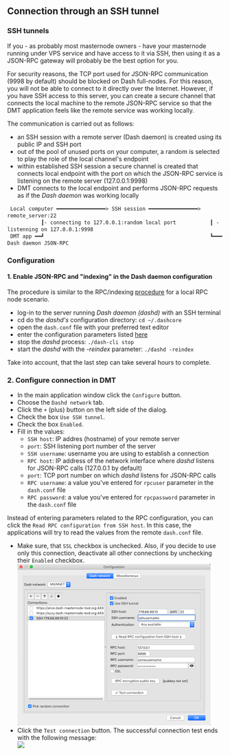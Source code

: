 ## Connection through an SSH tunnel

### SSH tunnels
If you - as probably most masternode owners - have your masternode running under VPS service and have access to it via SSH, then using it as a JSON-RPC gateway will probably be the best option for you. 

For security reasons, the TCP port used for JSON-RPC communication (9998 by default) should be blocked on Dash full-nodes. For this reason, you will not be able to connect to it directly over the Internet. However, if you have SSH access to this server, you can create a secure channel that connects the local machine to the remote JSON-RPC service so that the DMT application feels like the remote service was working locally. 

The communication is carried out as follows:
 * an SSH session with a remote server (Dash daemon) is created using its public IP and SSH port 
 * out of the pool of unused ports on your computer, a random is selected to play the role of the local channel's endpoint
 * within established SSH session a secure channel is created that connects local endpoint with the port on which the JSON-RPC service is listening on the remote server (127.0.0.1:9998)
 * DMT connects to the local endpoint and performs JSON-RPC requests as if the _Dash daemon_ was working locally
 

```
 Local computer ━━━━━━━━━━━━━━━━> SSH session ━━━━━━━━━━━━━━━━> remote_server:22
           ┃- connecting to 127.0.0.1:random local port           ┃ - listenning on 127.0.0.1:9998 
 DMT app ━━┛                                                      ┗━━━ Dash daemon JSON-RPC
```

### Configuration

#### 1. Enable JSON-RPC and "indexing" in the Dash daemon configuration
The procedure is similar to the RPC/indexing [procedure](config-connection-direct.md#2-enable-json-rpc-and-indexing-in-the-dash-core) for a local RPC node scenario.
 * log-in to the server running _Dash daemon (dashd)_ with an SSH terminal
 * cd do the _dashd's_ configuration directory: `cd ~/.dashcore`
 * open the `dash.conf` file with your preferred text editor
 * enter the configuration parameters listed [here](config-connection-direct.md#21-set-the-required-parameters-in-the-dashconf-file)
 * stop the _dashd_ process: `./dash-cli stop` 
 * start the _dashd_ with the _-reindex_ parameter: `./dashd -reindex`

Take into account, that the last step can take several hours to complete.
 
### 2. Configure connection in DMT
 * In the main application window click the `Configure` button. 
 * Choose the `Dashd network` tab.
 * Click the `+` (plus) button on the left side of the dialog.
 * Check the box `Use SSH tunnel`.
 * Check the box `Enabled`.
 * Fill in the values:
   * `SSH host`: IP addres (hostname) of your remote server
   * `port`: SSH listening port number of the server
   * `SSH username`: username you are using to establish a connection
   * `RPC host`: IP address of the network interface where _dashd_ listens for JSON-RPC calls (127.0.0.1 by default)
   * `port`: TCP port number on which _dashd_ listens for JSON-RPC calls
   * `RPC username`: a value you've entered for `rpcuser` parameter in the `dash.conf` file
   * `RPC password`: a value you've entered for `rpcpassword` parameter in the `dash.conf` file   
 
 Instead of entering parameters related to the RPC configuration, you can click the `Read RPC configuration from SSH host`. In this case, the applications will try to read the values from the remote `dash.conf` file.  
 * Make sure, that `SSL` checkbox is unchecked. Also, if you decide to use only this connection, deactivate all other connections by unchecking their `Enabled` checkbox.  
 ![!](img/dmt-config-dlg-conn-ssh.png)
 * Click the `Test connection` button. The successful connection test ends with the following message:  
 ![](img/dmt-conn-success.png)
 
